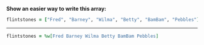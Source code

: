 **Show an easier way to write this array:**
```ruby
flintstones = ["Fred", "Barney", "Wilma", "Betty", "BamBam", "Pebbles"]
```
***
```ruby
flintstones = %w[Fred Barney Wilma Betty BamBam Pebbles]
```